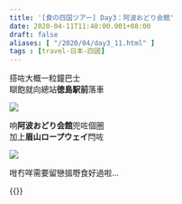 ```yaml
---
title: '[食の四国ツアー] Day3：阿波おどり会館'
date: 2020-04-11T11:40:00.001+08:00
draft: false
aliases: [ "/2020/04/day3_11.html" ]
tags : [travel-日本-四國]
---
```


搭咗大概一粒鐘巴士  
瞓飽就向總站**徳島駅前**落車  

![](/images/shikoku3g.jpg)

响**阿波おどり会館**兜咗個圈  
加上**眉山ロープウェイ**閂咗  

![](/images/shikoku3g1.jpg)

咁冇咩需要留戀搵嘢食好過啦...  
  
  
{{<shikoku>}}
  
